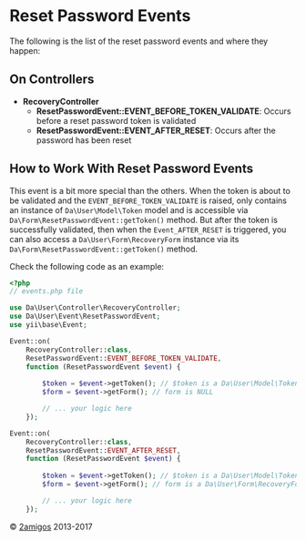 Reset Password Events
=====================

The following is the list of the reset password events and where they happen: 

On Controllers
--------------

- **RecoveryController**
    - **ResetPasswordEvent::EVENT_BEFORE_TOKEN_VALIDATE**: Occurs before a reset password token is validated
    - **ResetPasswordEvent::EVENT_AFTER_RESET**: Occurs after the password has been reset
    
How to Work With Reset Password Events
--------------------------------------

This event is a bit more special than the others. When the token is about to be validated and the 
`EVENT_BEFORE_TOKEN_VALIDATE` is raised, only contains an instance of `Da\User\Model\Token` model and is accessible via 
`Da\Form\ResetPasswordEvent::getToken()` method. But after the token is successfully validated, then when the 
`Event_AFTER_RESET` is triggered, you can also access a `Da\User\Form\RecoveryForm` instance via its 
`Da\Form\ResetPasswordEvent::getToken()` method. 

Check the following code as an example: 

```php 
<?php 
// events.php file

use Da\User\Controller\RecoveryController;
use Da\User\Event\ResetPasswordEvent;
use yii\base\Event;

Event::on(
    RecoveryController::class, 
    ResetPasswordEvent::EVENT_BEFORE_TOKEN_VALIDATE, 
    function (ResetPasswordEvent $event) {
    
        $token = $event->getToken(); // $token is a Da\User\Model\Token instance
        $form = $event->getForm(); // form is NULL

        // ... your logic here
    });

Event::on(
    RecoveryController::class, 
    ResetPasswordEvent::EVENT_AFTER_RESET, 
    function (ResetPasswordEvent $event) {
    
        $token = $event->getToken(); // $token is a Da\User\Model\Token instance
        $form = $event->getForm(); // form is a Da\User\Form\RecoveryForm instance with submitted data

        // ... your logic here
    });

```

© [2amigos](http://www.2amigos.us/) 2013-2017
